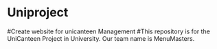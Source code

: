 # Uniproject
#Create website for unicanteen Management 
#This repository is for the UniCanteen Project in University. Our team name is MenuMasters.
